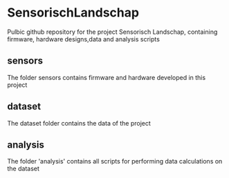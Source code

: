 # SensorischLandschap
Pulbic github repository for the project Sensorisch Landschap, containing firmware, hardware designs,data and analysis scripts

## sensors
The folder sensors contains firmware and hardware developed in this project

## dataset
The dataset folder contains the data of the project

## analysis
The folder 'analysis' contains all scripts for performing data calculations on the dataset
